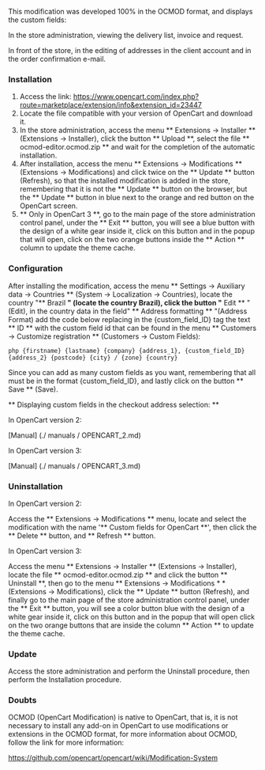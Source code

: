 This modification was developed 100% in the OCMOD format, and displays the custom fields:

In the store administration, viewing the delivery list, invoice and request.

In front of the store, in the editing of addresses in the client account and in the order confirmation e-mail.

### Installation

 1. Access the link: https://www.opencart.com/index.php?route=marketplace/extension/info&extension_id=23447
 2. Locate the file compatible with your version of OpenCart and download it.
 3. In the store administration, access the menu ** Extensions → Installer ** (Extensions → Installer), click the button ** Upload **, select the file ** ocmod-editor.ocmod.zip ** and wait for the completion of the automatic installation.
 4. After installation, access the menu ** Extensions → Modifications ** (Extensions → Modifications) and click twice on the ** Update ** button (Refresh), so that the installed modification is added in the store, remembering that it is not the ** Update ** button on the browser, but the ** Update ** button in blue next to the orange and red button on the OpenCart screen.
 5. ** Only in OpenCart 3 **, go to the main page of the store administration control panel, under the ** Exit ** button, you will see a blue button with the design of a white gear inside it, click on this button and in the popup that will open, click on the two orange buttons inside the ** Action ** column to update the theme cache.

### Configuration

After installing the modification, access the menu ** Settings → Auxiliary data → Countries ** (System → Localization → Countries), locate the country "** Brazil **" (locate the country Brazil), click the button "** Edit ** "(Edit), in the country data in the field" ** Address formatting ** "(Address Format) add the code below replacing in the {custom_field_ID} tag the text ** ID ** with the custom field id that can be found in the menu ** Customers → Customize registration ** (Customers → Custom Fields):

`` php
{firstname} {lastname}
{company}
{address_1}, {custom_field_ID}
{address_2}
{postcode}
{city} / {zone}
{country}
``

Since you can add as many custom fields as you want, remembering that all must be in the format {custom_field_ID}, and lastly click on the button ** Save ** (Save).

** Displaying custom fields in the checkout address selection: **

In OpenCart version 2:

[Manual] (./ manuals / OPENCART_2.md)

In OpenCart version 3:

[Manual] (./ manuals / OPENCART_3.md)

### Uninstallation

In OpenCart version 2:

Access the ** Extensions → Modifications ** menu, locate and select the modification with the name '** Custom fields for OpenCart **', then click the ** Delete ** button, and ** Refresh ** button.

In OpenCart version 3:

Access the menu ** Extensions → Installer ** (Extensions → Installer), locate the file ** ocmod-editor.ocmod.zip ** and click the button ** Uninstall **, then go to the menu ** Extensions → Modifications * * (Extensions → Modifications), click the ** Update ** button (Refresh), and finally go to the main page of the store administration control panel, under the ** Exit ** button, you will see a color button blue with the design of a white gear inside it, click on this button and in the popup that will open click on the two orange buttons that are inside the column ** Action ** to update the theme cache.

### Update

Access the store administration and perform the Uninstall procedure, then perform the Installation procedure.

### Doubts

OCMOD (OpenCart Modification) is native to OpenCart, that is, it is not necessary to install any add-on in OpenCart to use modifications or extensions in the OCMOD format, for more information about OCMOD, follow the link for more information:

https://github.com/opencart/opencart/wiki/Modification-System
